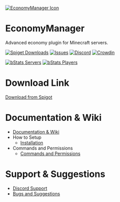 [![EconomyManager Icon](https://imgur.com/a/a7gbYM8.png)](https://www.spigotmc.org/resources/96062/)

# EconomyManager
Advanced economy plugin for Minecraft servers.

[![Spiget Downloads](https://img.shields.io/spiget/downloads/96062?style=for-the-badge&logo=appveyor)](https://www.spigotmc.org/resources/96062/)
[![Issues](https://img.shields.io/github/issues/mehmet-27/PunishManager.svg?style=for-the-badge&logo=appveyor)](https://github.com/mehmet-27/PunishManager/issues)
[![Discord](https://img.shields.io/discord/960495095055011841?label=discord&logo=discord&style=for-the-badge&logo=appveyor)](https://discord.gg/MYjmmEqKvE)
[![Crowdin](https://badges.crowdin.net/punishmanager/localized.svg?style=for-the-badge&logo=appveyor)](https://crowdin.com/project/punishmanager)

[![bStats Servers](https://img.shields.io/bstats/servers/14913?label=Spigot%20Servers&style=for-the-badge&logo=appveyor)](https://bstats.org/plugin/bukkit/PunishManager/14913)
[![bStats Players](https://img.shields.io/bstats/players/14913?label=Spigot%20Players&style=for-the-badge&logo=appveyor)](https://bstats.org/plugin/bukkit/PunishManager/14913)

# Download Link

[Download from Spigot](https://www.spigotmc.org/resources/96062/)

# Documentation & Wiki

* [Documentation & Wiki](https://mehmet27.gitbook.io/economymanager)
* How to Setup
  * [Installation](https://mehmet27.gitbook.io/economymanager/how-to-setup/installation)
* Commands and Permissions
  * [Commands and Permissions](https://mehmet27.gitbook.io/economymanager/general/commands)


# Support & Suggestions

* [Discord Support](https://discord.gg/MYjmmEqKvE)
* [Bugs and Suggestions](https://github.com/mehmet-27/PunishManager/issues)
